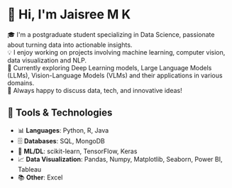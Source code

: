 # 👋 Hi, I'm Jaisree M K

🎓 I'm a postgraduate student specializing in Data Science, passionate about turning data into actionable insights.  
💡 I enjoy working on projects involving machine learning, computer vision, data visualization and NLP.  
🌱 Currently exploring Deep Learning models, Large Language Models (LLMs), Vision-Language Models (VLMs) and their applications in various domains.  
💬 Always happy to discuss data, tech, and innovative ideas!

## 🔧 Tools & Technologies

- 📊 **Languages**: Python, R, Java
- 🗄️ **Databases**: SQL, MongoDB
- 🧠 **ML/DL**: scikit-learn, TensorFlow, Keras
- 📈 **Data Visualization**: Pandas, Numpy, Matplotlib, Seaborn, Power BI, Tableau
- 📚 **Other**: Excel
<!---
JaisreeMK-15/JaisreeMK-15 is a ✨ special ✨ repository because its `README.md` (this file) appears on your GitHub profile.
You can click the Preview link to take a look at your changes.
--->
